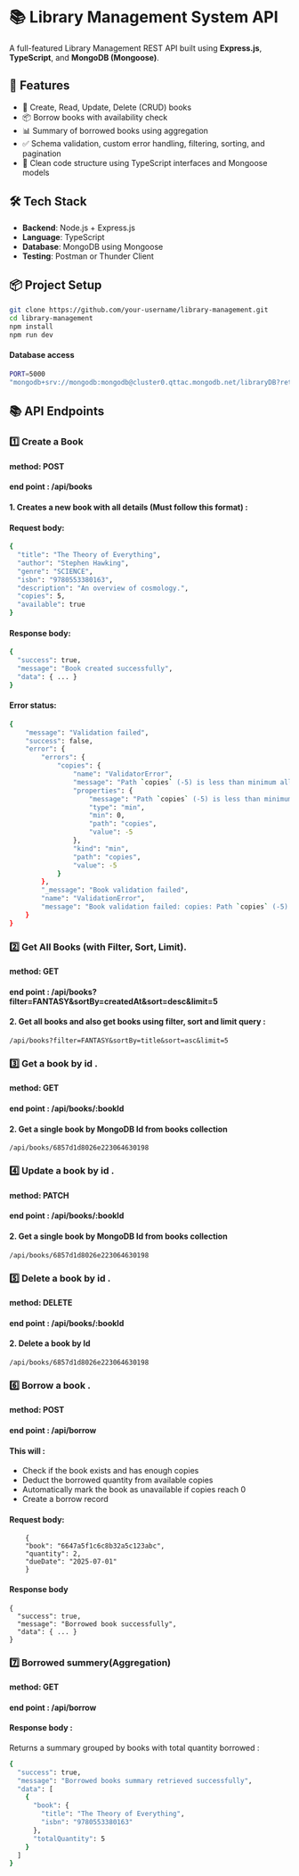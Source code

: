 # 📚 Library Management System API
A full-featured Library Management REST API built using **Express.js**, **TypeScript**, and **MongoDB (Mongoose)**.

## 🚀 Features

- 📖 Create, Read, Update, Delete (CRUD) books
- 📦 Borrow books with availability check
- 📊 Summary of borrowed books using aggregation
- ✅ Schema validation, custom error handling, filtering, sorting, and pagination
- 🧠 Clean code structure using TypeScript interfaces and Mongoose models

## 🛠️ Tech Stack

- **Backend**: Node.js + Express.js
- **Language**: TypeScript
- **Database**: MongoDB using Mongoose
- **Testing**: Postman or Thunder Client

## 📦 Project Setup

```bash
git clone https://github.com/your-username/library-management.git
cd library-management
npm install
npm run dev
```
#### Database access 
```bash
PORT=5000
"mongodb+srv://mongodb:mongodb@cluster0.qttac.mongodb.net/libraryDB?retryWrites=true&w=majority&appName=Cluster0"
```
## 📚 API Endpoints
### 1️⃣ Create a Book
#### method:  POST
#### end point : /api/books
#### 1. Creates a new book with all details (Must follow this format) : 
#### Request body: 
``` bash
{
  "title": "The Theory of Everything",
  "author": "Stephen Hawking",
  "genre": "SCIENCE",
  "isbn": "9780553380163",
  "description": "An overview of cosmology.",
  "copies": 5,
  "available": true
}
```
#### Response body: 
``` bash
{
  "success": true,
  "message": "Book created successfully",
  "data": { ... }
}
```

#### Error status: 
``` bash
{
    "message": "Validation failed",
    "success": false,
    "error": {
        "errors": {
            "copies": {
                "name": "ValidatorError",
                "message": "Path `copies` (-5) is less than minimum allowed value (0).",
                "properties": {
                    "message": "Path `copies` (-5) is less than minimum allowed value (0).",
                    "type": "min",
                    "min": 0,
                    "path": "copies",
                    "value": -5
                },
                "kind": "min",
                "path": "copies",
                "value": -5
            }
        },
        "_message": "Book validation failed",
        "name": "ValidationError",
        "message": "Book validation failed: copies: Path `copies` (-5) is less than minimum allowed value (0)."
    }
}
```
### 2️⃣ Get All Books (with Filter, Sort, Limit).
#### method:  GET
#### end point : /api/books?filter=FANTASY&sortBy=createdAt&sort=desc&limit=5
#### 2. Get all books and also get books using filter, sort and limit query : 

```base 
/api/books?filter=FANTASY&sortBy=title&sort=asc&limit=5
```
 
 ### 3️⃣ Get a book by id .
#### method:  GET
#### end point : /api/books/:bookId
#### 2. Get a single book by MongoDB Id from books collection

```base
/api/books/6857d1d8026e223064630198
```

 ### 4️⃣ Update a book by id .
#### method:  PATCH
#### end point : /api/books/:bookId
#### 2. Get a single book by MongoDB Id from books collection

```base
/api/books/6857d1d8026e223064630198
```

 ### 5️⃣ Delete a book by id .
#### method:  DELETE
#### end point : /api/books/:bookId
#### 2. Delete a book by Id

```base
/api/books/6857d1d8026e223064630198
```


 ### 6️⃣ Borrow a book .
#### method:  POST
#### end point : /api/borrow
#### This will : 
- Check if the book exists and has enough copies
- Deduct the borrowed quantity from available copies
-  Automatically mark the book as unavailable if copies reach 0
-  Create a borrow record
#### Request body: 
```base
    {
    "book": "6647a5f1c6c8b32a5c123abc",
    "quantity": 2,
    "dueDate": "2025-07-01"
    }
```
#### Response body
```base
{
  "success": true,
  "message": "Borrowed book successfully",
  "data": { ... }
}
```

 ### 7️⃣ Borrowed summery(Aggregation)
#### method:  GET
#### end point : /api/borrow
#### Response body : 
Returns a summary grouped by books with total quantity borrowed : 
```bash
{
  "success": true,
  "message": "Borrowed books summary retrieved successfully",
  "data": [
    {
      "book": {
        "title": "The Theory of Everything",
        "isbn": "9780553380163"
      },
      "totalQuantity": 5
    }
  ]
}
```







